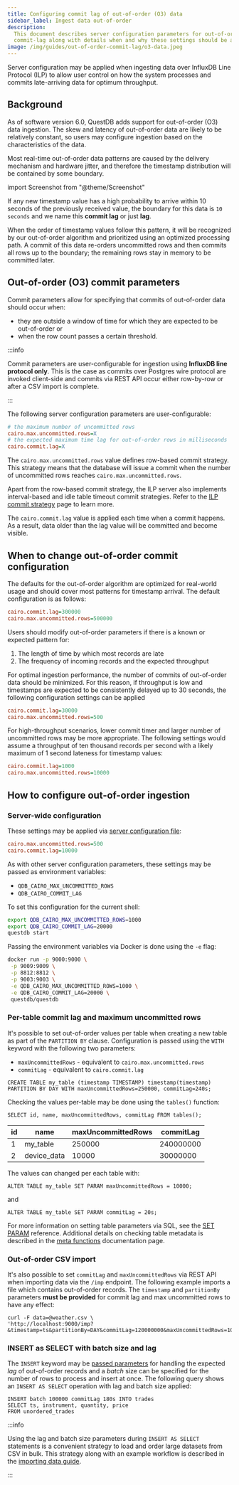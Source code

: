 ```yaml
---
title: Configuring commit lag of out-of-order (O3) data
sidebar_label: Ingest data out-of-order
description:
  This document describes server configuration parameters for out-of-order
  commit-lag along with details when and why these settings should be applied
image: /img/guides/out-of-order-commit-lag/o3-data.jpeg
---
```


Server configuration may be applied when ingesting data over InfluxDB Line
Protocol (ILP) to allow user control on how the system processes and commits
late-arriving data for optimum throughput.

## Background

As of software version 6.0, QuestDB adds support for out-of-order (O3) data
ingestion. The skew and latency of out-of-order data are likely to be relatively
constant, so users may configure ingestion based on the characteristics of the
data.

Most real-time out-of-order data patterns are caused by the delivery mechanism
and hardware jitter, and therefore the timestamp distribution will be contained
by some boundary.

import Screenshot from "@theme/Screenshot"

<Screenshot
  alt="A diagram showing how data may arrive with random timings from clients due to network jitter or latency"
  height={334}
  src="/img/guides/out-of-order-commit-lag/o3-data.jpeg"
  title="Records with various network-induced delays"
  width={650}
/>

If any new timestamp value has a high probability to arrive within 10 seconds of
the previously received value, the boundary for this data is `10 seconds` and we
name this **commit lag** or just **lag**.

When the order of timestamp values follow this pattern, it will be recognized by
our out-of-order algorithm and prioritized using an optimized processing path. A
commit of this data re-orders uncommitted rows and then commits all rows up to
the boundary; the remaining rows stay in memory to be committed later.

## Out-of-order (O3) commit parameters

Commit parameters allow for specifying that commits of out-of-order data should
occur when:

- they are outside a window of time for which they are expected to be
  out-of-order or
- when the row count passes a certain threshold.

:::info

Commit parameters are user-configurable for ingestion using **InfluxDB line
protocol only**. This is the case as commits over Postgres wire protocol are
invoked client-side and commits via REST API occur either row-by-row or after a
CSV import is complete.

:::

The following server configuration parameters are user-configurable:

```ini
# the maximum number of uncommitted rows
cairo.max.uncommitted.rows=X
# the expected maximum time lag for out-of-order rows in milliseconds
cairo.commit.lag=X
```

The `cairo.max.uncommitted.rows` value defines row-based commit strategy. This
strategy means that the database will issue a commit when the number of
uncommitted rows reaches `cairo.max.uncommitted.rows`.

Apart from the row-based commit strategy, the ILP server also implements
interval-based and idle table timeout commit strategies. Refer to the
[ILP commit strategy](/docs/reference/api/ilp/tcp-receiver#commit-strategy) page
to learn more.

The `cairo.commit.lag` value is applied each time when a commit happens. As a
result, data older than the lag value will be committed and become visible.

## When to change out-of-order commit configuration

The defaults for the out-of-order algorithm are optimized for real-world usage
and should cover most patterns for timestamp arrival. The default configuration
is as follows:

```ini title="Defaults"
cairo.commit.lag=300000
cairo.max.uncommitted.rows=500000
```

Users should modify out-of-order parameters if there is a known or expected
pattern for:

1. The length of time by which most records are late
2. The frequency of incoming records and the expected throughput

For optimal ingestion performance, the number of commits of out-of-order data
should be minimized. For this reason, if throughput is low and timestamps are
expected to be consistently delayed up to 30 seconds, the following
configuration settings can be applied

```ini title="server.conf"
cairo.commit.lag=30000
cairo.max.uncommitted.rows=500
```

For high-throughput scenarios, lower commit timer and larger number of
uncommitted rows may be more appropriate. The following settings would assume a
throughput of ten thousand records per second with a likely maximum of 1 second
lateness for timestamp values:

```ini title="server.conf"
cairo.commit.lag=1000
cairo.max.uncommitted.rows=10000
```

## How to configure out-of-order ingestion

### Server-wide configuration

These settings may be applied via
[server configuration file](/docs/reference/configuration/):

```ini title="server.conf"
cairo.max.uncommitted.rows=500
cairo.commit.lag=10000
```

As with other server configuration parameters, these settings may be passed as
environment variables:

- `QDB_CAIRO_MAX_UNCOMMITTED_ROWS`
- `QDB_CAIRO_COMMIT_LAG`

To set this configuration for the current shell:

```bash title="Setting environment variables"
export QDB_CAIRO_MAX_UNCOMMITTED_ROWS=1000
export QDB_CAIRO_COMMIT_LAG=20000
questdb start
```

Passing the environment variables via Docker is done using the `-e` flag:

```bash
docker run -p 9000:9000 \
 -p 9009:9009 \
 -p 8812:8812 \
 -p 9003:9003 \
 -e QDB_CAIRO_MAX_UNCOMMITTED_ROWS=1000 \
 -e QDB_CAIRO_COMMIT_LAG=20000 \
 questdb/questdb
```

### Per-table commit lag and maximum uncommitted rows

It's possible to set out-of-order values per table when creating a new table as
part of the `PARTITION BY` clause. Configuration is passed using the `WITH`
keyword with the following two parameters:

- `maxUncommittedRows` - equivalent to `cairo.max.uncommitted.rows`
- `commitLag` - equivalent to `cairo.commit.lag`

```questdb-sql title="Setting out-of-order table parameters via SQL"
CREATE TABLE my_table (timestamp TIMESTAMP) timestamp(timestamp)
PARTITION BY DAY WITH maxUncommittedRows=250000, commitLag=240s;
```

Checking the values per-table may be done using the `tables()` function:

```questdb-sql title="List all tables"
SELECT id, name, maxUncommittedRows, commitLag FROM tables();
```

| id  | name        | maxUncommittedRows | commitLag |
| --- | ----------- | ------------------ | --------- |
| 1   | my_table    | 250000             | 240000000 |
| 2   | device_data | 10000              | 30000000  |

The values can changed per each table with:

```questdb-sql title="Altering maximum number of out-of-order rows via SQL"
ALTER TABLE my_table SET PARAM maxUncommittedRows = 10000;
```

and

```questdb-sql title="Altering out-of-order commit lag via SQL"
ALTER TABLE my_table SET PARAM commitLag = 20s;
```

For more information on setting table parameters via SQL, see the
[SET PARAM](/docs/reference/sql/alter-table-set-param/) reference. Additional
details on checking table metadata is described in the
[meta functions](/docs/reference/function/meta/) documentation page.

### Out-of-order CSV import

It's also possible to set `commitLag` and `maxUncommittedRows` via REST API when
importing data via the `/imp` endpoint. The following example imports a file
which contains out-of-order records. The `timestamp` and `partitionBy`
parameters **must be provided** for commit lag and max uncommitted rows to have
any effect:

```shell
curl -F data=@weather.csv \
'http://localhost:9000/imp?&timestamp=ts&partitionBy=DAY&commitLag=120000000&maxUncommittedRows=10000'
```

### INSERT as SELECT with batch size and lag

The `INSERT` keyword may be
[passed parameters](/docs/reference/sql/insert/#parameters) for handling the
expected _lag_ of out-of-order records and a _batch_ size can be specified for
the number of rows to process and insert at once. The following query shows an
`INSERT AS SELECT` operation with lag and batch size applied:

```questdb-sql
INSERT batch 100000 commitLag 180s INTO trades
SELECT ts, instrument, quantity, price
FROM unordered_trades
```

:::info

Using the lag and batch size parameters during `INSERT AS SELECT` statements is
a convenient strategy to load and order large datasets from CSV in bulk. This
strategy along with an example workflow is described in the
[importing data guide](/docs/how-do-i/ingest-data-out-of-order).

:::
